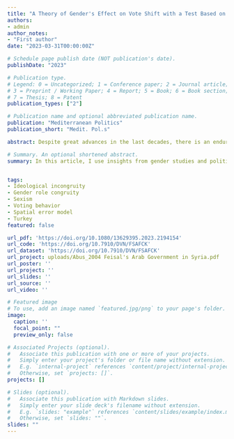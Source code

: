 ```yaml
---
title: "A Theory of Gender's Effect on Vote Shift with a Test Based on Turkish Elections"
authors:
- admin
author_notes:
- "First author"
date: "2023-03-31T00:00:00Z"

# Schedule page publish date (NOT publication's date).
publishDate: "2023"

# Publication type.
# Legend: 0 = Uncategorized; 1 = Conference paper; 2 = Journal article;
# 3 = Preprint / Working Paper; 4 = Report; 5 = Book; 6 = Book section;
# 7 = Thesis; 8 = Patent
publication_types: ["2"]

# Publication name and optional abbreviated publication name.
publication: "Mediterranean Politics"
publication_short: "Medit. Pol.s"

abstract: Despite great advances in the last decades, there is an enduring gender gap in a majority of the countries. Gender is prevalent in all aspects of life, and it is impossible to avoid gender roles. The choices regarding gender roles are threefold. Accept them, reject them, or have an ambivalent stand. When voters grow incongruous with their parties, they look for an alternative which is ideologically closer to them. However, evaluating this vote shift without the full effect of gender will provide an incomplete picture of electoral politics. I theorize that when voters are faced with female candidates or female party leaders, their assessment of gender roles will be a deciding factor for whether the intended vote shift will be realized. I apply this extended theory of ideological and gender role congruity to a high gender gap context, Turkey, utilizing district level electoral data. Taking into account the spatial dependence of factors that affect voting behaviour, I empirically demonstrate that for two ideologically opposing parties, the salience of gender politics through the ranking of female candidates on the closed-lists and presence of national female leadership affected their vote share in line with my theoretical expectations in the 2018 general election.

# Summary. An optional shortened abstract.
summary: In this article, I use insights from gender studies and political psychology to develop a new theory of gender's effect on vote shift and test it on Turkish elections.


tags:
- Ideological incongruity
- Gender role congruity
- Sexism
- Voting behavior
- Spatial error model
- Turkey
featured: false

url_pdf: 'https://doi.org/10.1080/13629395.2023.2194154'
url_code: 'https://doi.org/10.7910/DVN/FSAFCK'
url_dataset: 'https://doi.org/10.7910/DVN/FSAFCK'
url_project: uploads/Abus_2004 Feisal's Arab Government in Syria.pdf
url_poster: ''
url_project: ''
url_slides: ''
url_source: ''
url_video: ''

# Featured image
# To use, add an image named `featured.jpg/png` to your page's folder. 
image:
  caption: ''
  focal_point: ""
  preview_only: false

# Associated Projects (optional).
#   Associate this publication with one or more of your projects.
#   Simply enter your project's folder or file name without extension.
#   E.g. `internal-project` references `content/project/internal-project/index.md`.
#   Otherwise, set `projects: []`.
projects: []

# Slides (optional).
#   Associate this publication with Markdown slides.
#   Simply enter your slide deck's filename without extension.
#   E.g. `slides: "example"` references `content/slides/example/index.md`.
#   Otherwise, set `slides: ""`.
slides: ""
---
```

